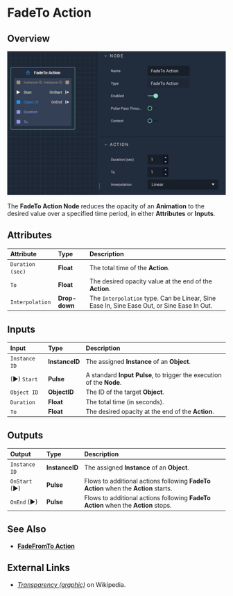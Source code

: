 # FadeTo Action

## Overview

![The FadeTo Action Node.](../../.gitbook/assets/fadetoaction.png)

The **FadeTo Action Node** reduces the opacity of an **Animation** to the desired value over a specified time period, in either **Attributes** or **Inputs**.

## Attributes

| Attribute | Type | Description |
| :--- | :--- | :--- |
| `Duration (sec)` | **Float** | The total time of the **Action**. |
| `To` | **Float** | The desired opacity value at the end of the **Action**. |
| `Interpolation` | **Drop-down** | The `Interpolation` type. Can be Linear, Sine Ease In, Sine Ease Out, or Sine Ease In Out. |

## Inputs

| Input | Type | Description |
| :--- | :--- | :--- |
| `Instance ID` | **InstanceID** | The assigned **Instance** of an **Object**. |
| \(►\) `Start` | **Pulse** | A standard **Input Pulse**, to trigger the execution of the **Node**. |
| `Object ID` | **ObjectID** | The ID of the target **Object**. |
| `Duration` | **Float** | The total time \(in seconds\). |
| `To` | **Float** | The desired opacity at the end of the **Action**. |

## Outputs

| Output | Type | Description |
| :--- | :--- | :--- |
| `Instance ID` | **InstanceID** | The assigned **Instance** of an **Object**. |
| `OnStart` \(►\) | **Pulse** | Flows to additional actions following **FadeTo Action** when the **Action** starts. |
| `OnEnd` \(►\) | **Pulse** | Flows to additional actions following **FadeTo Action** when the **Action** stops. |

## See Also

* [**FadeFromTo Action**](fadefromtoaction.md)

## External Links

* [_Transparency \(graphic\)_](https://en.wikipedia.org/wiki/Transparency_%28graphic%29) on Wikipedia.

